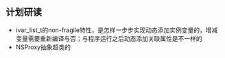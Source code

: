 
## 计划研读
* ivar_list_t的non-fragile特性，是怎样一步步实现动态添加实例变量的，增减变量需要重新编译与否；与程序运行之后动态添加关联属性是不一样的
* NSProxy抽象超类的

